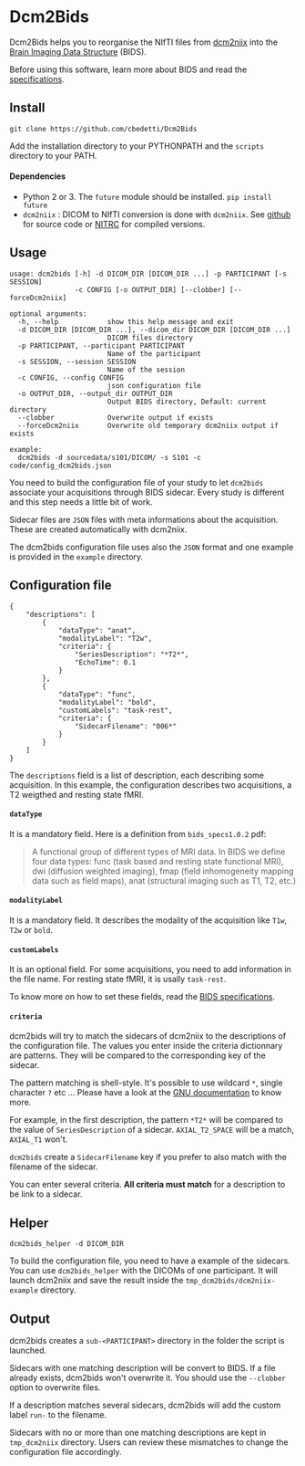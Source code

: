 # Dcm2Bids

Dcm2Bids helps you to reorganise the NIfTI files from [dcm2niix][dcm2niix-github] into the [Brain Imaging Data Structure][bids] (BIDS).

Before using this software, learn more about BIDS and read the [specifications][bids-spec].

## Install

```
git clone https://github.com/cbedetti/Dcm2Bids
```

Add the installation directory to your PYTHONPATH and the `scripts` directory to your PATH.

#### Dependencies

- Python 2 or 3. The `future` module should be installed. `pip install future`
- `dcm2niix` : DICOM to NIfTI conversion is done with `dcm2niix`. See [github][dcm2niix-github] for source code or [NITRC][dcm2niix-nitrc] for compiled versions.

## Usage

```
usage: dcm2bids [-h] -d DICOM_DIR [DICOM_DIR ...] -p PARTICIPANT [-s SESSION]
                -c CONFIG [-o OUTPUT_DIR] [--clobber] [--forceDcm2niix]

optional arguments:
  -h, --help            show this help message and exit
  -d DICOM_DIR [DICOM_DIR ...], --dicom_dir DICOM_DIR [DICOM_DIR ...]
                        DICOM files directory
  -p PARTICIPANT, --participant PARTICIPANT
                        Name of the participant
  -s SESSION, --session SESSION
                        Name of the session
  -c CONFIG, --config CONFIG
                        json configuration file
  -o OUTPUT_DIR, --output_dir OUTPUT_DIR
                        Output BIDS directory, Default: current directory
  --clobber             Overwrite output if exists
  --forceDcm2niix       Overwrite old temporary dcm2niix output if exists

example:
  dcm2bids -d sourcedata/s101/DICOM/ -s S101 -c code/config_dcm2bids.json
```

You need to build the configuration file of your study to let `dcm2bids` associate your acquisitions through BIDS sidecar. Every study is different and this step needs a little bit of work.

Sidecar files are `JSON` files with meta informations about the acquisition. These are created automatically with dcm2niix.

The dcm2bids configuration file uses also the `JSON` format and one example is provided in the `example` directory.

## Configuration file

```
{
    "descriptions": [
        {
            "dataType": "anat",
            "modalityLabel": "T2w",
            "criteria": {
                "SeriesDescription": "*T2*",
                "EchoTime": 0.1
            }
        },
        {
            "dataType": "func",
            "modalityLabel": "bold",
            "customLabels": "task-rest",
            "criteria": {
                "SidecarFilename": "006*"
            }
        }
    ]
}
```

The `descriptions` field is a list of description, each describing some acquisition. In this example, the configuration describes two acquisitions, a T2 weigthed and resting state fMRI.

#### `dataType`

It is a mandatory field. Here is a definition from `bids_specs1.0.2` pdf:

> A functional group of different types of MRI data. In BIDS we define four data types: func (task based and resting state functional MRI), dwi (diffusion weighted imaging), fmap (field inhomogeneity mapping data such as field maps), anat (structural imaging such as T1, T2, etc.)

#### `modalityLabel`

It is a mandatory field. It describes the modality of the acquisition like `T1w`, `T2w` or `bold`.

#### `customLabels`

It is an optional field. For some acquisitions, you need to add information in the file name. For resting state fMRI, it is usally `task-rest`.

To know more on how to set these fields, read the [BIDS specifications][bids-spec].

#### `criteria`

dcm2bids will try to match the sidecars of dcm2niix to the descriptions of the configuration file. The values you enter inside the criteria dictionnary are patterns. They will be compared to the corresponding key of the sidecar.

The pattern matching is shell-style. It's possible to use wildcard `*`, single character `?` etc ... Please have a look at the [GNU documentation][gnu-pattern] to know more.

For example, in the first description, the pattern `*T2*` will be compared to the value of `SeriesDescription` of a sidecar. `AXIAL_T2_SPACE` will be a match, `AXIAL_T1` won't.

`dcm2bids` create a `SidecarFilename` key if you prefer to also match with the filename of the sidecar.

You can enter several criteria. **All criteria must match** for a description to be link to a sidecar.

## Helper

`dcm2bids_helper -d DICOM_DIR`

To build the configuration file, you need to have a example of the sidecars. You can use `dcm2bids_helper` with the DICOMs of one participant. It will launch dcm2niix and save the result inside the `tmp_dcm2bids/dcm2niix-example` directory.

## Output

dcm2bids creates a `sub-<PARTICIPANT>` directory in the folder the script is launched.

Sidecars with one matching description will be convert to BIDS. If a file already exists, dcm2bids won't overwrite it. You should use the `--clobber` option to overwrite files.

If a description matches several sidecars, dcm2bids will add the custom label `run-` to the filename.

Sidecars with no or more than one matching descriptions are kept in `tmp_dcm2niix` directory. Users can review these mismatches to change the configuration file accordingly.


[bids]: http://bids.neuroimaging.io/
[bids-spec]: http://bids.neuroimaging.io/#download
[conda]: https://conda.io/docs/
[dcm2niix-github]: https://github.com/rordenlab/dcm2niix
[dcm2niix-nitrc]: https://www.nitrc.org/plugins/mwiki/index.php/dcm2nii:MainPage
[gnu-pattern]: https://www.gnu.org/software/bash/manual/html_node/Pattern-Matching.html
